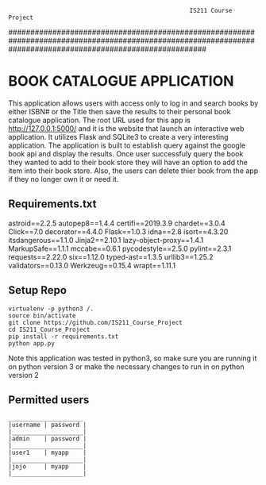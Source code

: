                                                        IS211 Course Project
#############################################################################################################################################################

# BOOK CATALOGUE APPLICATION 
This application allows users with access only to log in and search books by either ISBN# or the Title then save the results to their personal book catalogue application. The root URL used for this app is http://127.0.0.1:5000/ and it is the website that launch an interactive web application. It utilizes Flask and SQLite3 to create a very interesting application. The application is built to establish query against the google book api and display the results. Once user successfuly query the book they wanted to add to their book store they will have an option to add the item into their book store. Also, the users can delete thier book from the app if they no longer own it or need it. 

## Requirements.txt
   astroid==2.2.5
   autopep8==1.4.4
   certifi==2019.3.9
   chardet==3.0.4
   Click==7.0
   decorator==4.4.0
   Flask==1.0.3
   idna==2.8
   isort==4.3.20
   itsdangerous==1.1.0
   Jinja2==2.10.1
   lazy-object-proxy==1.4.1
   MarkupSafe==1.1.1
   mccabe==0.6.1
   pycodestyle==2.5.0
   pylint==2.3.1
   requests==2.22.0
   six==1.12.0
   typed-ast==1.3.5
   urllib3==1.25.2
   validators==0.13.0
   Werkzeug==0.15.4
   wrapt==1.11.1

## Setup Repo
```
virtualenv -p python3 /.
source bin/activate
git clone https://github.com/IS211_Course_Project
cd IS211_Course_Project
pip install -r requirements.txt
python app.py
```
Note this application was tested in python3, so make sure you are running it on python version 3 or make the necessary changes to run in on python version 2


## Permitted users
```
_____________________
|username | password |
|____________________|
|admin 	  | password |
|____________________|
|user1    | myapp    |
|____________________|
|jojo	  | myapp    |
|____________________|
```









